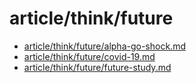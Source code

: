 # article/think/future

- [article/think/future/alpha-go-shock.md](alpha-go-shock.md)
- [article/think/future/covid-19.md](covid-19.md)
- [article/think/future/future-study.md](future-study.md)
